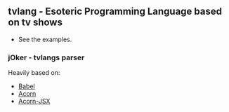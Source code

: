 ## tvlang - Esoteric Programming Language based on tv shows

* See the examples.

### jOker - tvlangs parser

Heavily based on:
* [Babel](https://github.com/babel/babel)
* [Acorn](https://github.com/marijnh/acorn)
* [Acorn-JSX](https://github.com/RReverser/acorn-jsx)
